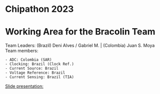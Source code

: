# Chipathon 2023 
# Working Area for the Bracolin Team
Team Leaders: (Brazil) Deni Alves / Gabriel M. | (Colombia) Juan S. Moya
Team members:

    - ADC: Colombia (SAR)	
    - Clocking: Brazil (Clock Ref.) 
    - Current Source: Brazil
    - Voltage Reference: Brazil
    - Current Sensing: Brazil (TIA)
    
[Slide presentation:](https://docs.google.com/presentation/d/1iIIuWxDULkuIupzypLsfGI96Au4B5P6BPbgq90l5cP4/edit?usp=sharing)

